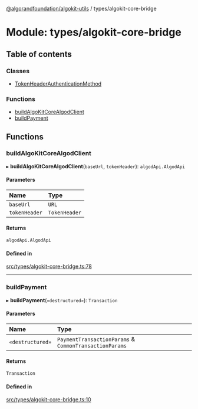 [@algorandfoundation/algokit-utils](../README.md) / types/algokit-core-bridge

# Module: types/algokit-core-bridge

## Table of contents

### Classes

- [TokenHeaderAuthenticationMethod](../classes/types_algokit_core_bridge.TokenHeaderAuthenticationMethod.md)

### Functions

- [buildAlgoKitCoreAlgodClient](types_algokit_core_bridge.md#buildalgokitcorealgodclient)
- [buildPayment](types_algokit_core_bridge.md#buildpayment)

## Functions

### buildAlgoKitCoreAlgodClient

▸ **buildAlgoKitCoreAlgodClient**(`baseUrl`, `tokenHeader`): `algodApi.AlgodApi`

#### Parameters

| Name | Type |
| :------ | :------ |
| `baseUrl` | `URL` |
| `tokenHeader` | `TokenHeader` |

#### Returns

`algodApi.AlgodApi`

#### Defined in

[src/types/algokit-core-bridge.ts:78](https://github.com/algorandfoundation/algokit-utils-ts/blob/main/src/types/algokit-core-bridge.ts#L78)

___

### buildPayment

▸ **buildPayment**(`«destructured»`): `Transaction`

#### Parameters

| Name | Type |
| :------ | :------ |
| `«destructured»` | `PaymentTransactionParams` & `CommonTransactionParams` |

#### Returns

`Transaction`

#### Defined in

[src/types/algokit-core-bridge.ts:10](https://github.com/algorandfoundation/algokit-utils-ts/blob/main/src/types/algokit-core-bridge.ts#L10)
